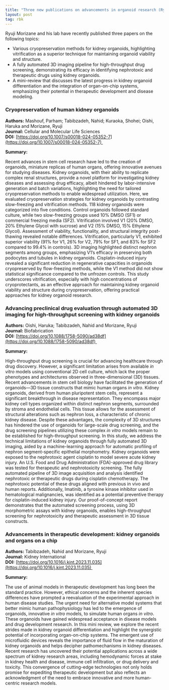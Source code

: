 ```yaml
---
title: "Three new publications on advancements in organoid research (Ryuji Morizane, Massachusetts General Hospital)"
layout: post
tag: rbk
---
```


Ryuji Morizane and his lab have recently published three papers on the following topics:

- Various cryopreservation methods for kidney organoids, highlighting vitrification as a superior technique for maintaining organoid viability and structure.
- A fully automated 3D imaging pipeline for high-throughput drug screening, demonstrating its efficacy in identifying nephrotoxic and therapeutic drugs using kidney organoids.
- A mini-review that discusses the latest progress in kidney organoid differentiation and the integration of organ-on-chip systems, emphasizing their potential in therapeutic development and disease modeling.


### Cryopreservation of human kidney organoids

**Authors:** Mashouf, Parham; Tabibzadeh, Nahid; Kuraoka, Shohei; Oishi, Haruka and Morizane, Ryuji<br/>
**Journal:** Cellular and Molecular Life Sciences<br/>
**DOI:** [https://doi.org/10.1007/s00018-024-05352-7](https://doi.org/10.1007/s00018-024-05352-7) 

**Summary:** 

Recent advances in stem cell research have led to the creation of organoids, miniature replicas of human organs, offering innovative avenues for studying diseases. Kidney organoids, with their ability to replicate complex renal structures, provide a novel platform for investigating kidney diseases and assessing drug efficacy, albeit hindered by labor-intensive generation and batch variations, highlighting the need for tailored cryopreservation methods to enable widespread utilization. Here, we evaluated cryopreservation strategies for kidney organoids by contrasting slow-freezing and vitrification methods. 118 kidney organoids were categorized into five conditions. Control organoids followed standard culture, while two slow-freezing groups used 10% DMSO (SF1) or commercial freezing media (SF2). Vitrification involved V1 (20% DMSO, 20% Ethylene Glycol with sucrose) and V2 (15% DMSO, 15% Ethylene Glycol). Assessment of viability, functionality, and structural integrity post-thawing revealed notable differences. Vitrification, particularly V1, exhibited superior viability (91% for V1, 26% for V2, 79% for SF1, and 83% for SF2 compared to 99.4% in controls). 3D imaging highlighted distinct nephron segments among groups, emphasizing V1’s efficacy in preserving both podocytes and tubules in kidney organoids. Cisplatin-induced injury revealed a significant reduction in regenerative capacities in organoids cryopreserved by flow-freezing methods, while the V1 method did not show statistical significance compared to the unfrozen controls. This study underscores vitrification, especially with high concentrations of cryoprotectants, as an effective approach for maintaining kidney organoid viability and structure during cryopreservation, offering practical approaches for kidney organoid research.

### Advancing preclinical drug evaluation through automated 3D imaging for high-throughput screening with kidney organoids

**Authors:** Oishi, Haruka; Tabibzadeh, Nahid and Morizane, Ryuji<br/>
**Journal:** Biofabrication<br/>
**DOI:** [https://doi.org/10.1088/1758-5090/ad38df](https://doi.org/10.1088/1758-5090/ad38df) 

**Summary:** 

High-throughput drug screening is crucial for advancing healthcare through drug discovery. However, a significant limitation arises from available *in vitro* models using conventional 2D cell culture, which lack the proper phenotypes and architectures observed in three-dimensional (3D) tissues. Recent advancements in stem cell biology have facilitated the generation of organoids—3D tissue constructs that mimic human organs *in vitro*. Kidney organoids, derived from human pluripotent stem cells, represent a significant breakthrough in disease representation. They encompass major kidney cell types organized within distinct nephron segments, surrounded by stroma and endothelial cells. This tissue allows for the assessment of structural alterations such as nephron loss, a characteristic of chronic kidney disease. Despite these advantages, the complexity of 3D structures has hindered the use of organoids for large-scale drug screening, and the drug screening pipelines utilizing these complex *in vitro* models remain to be established for high-throughput screening. In this study, we address the technical limitations of kidney organoids through fully automated 3D imaging, aided by a machine-learning approach for automatic profiling of nephron segment-specific epithelial morphometry. Kidney organoids were exposed to the nephrotoxic agent cisplatin to model severe acute kidney injury. An U.S. Food and Drug Administration (FDA)-approved drug library was tested for therapeutic and nephrotoxicity screening. The fully automated pipeline of 3D image acquisition and analysis identified nephrotoxic or therapeutic drugs during cisplatin chemotherapy. The nephrotoxic potential of these drugs aligned with previous in vivo and human reports. Additionally, Imatinib, a tyrosine kinase inhibitor used in hematological malignancies, was identified as a potential preventive therapy for cisplatin-induced kidney injury. Our proof-of-concept report demonstrates that the automated screening process, using 3D morphometric assays with kidney organoids, enables high-throughput screening for nephrotoxicity and therapeutic assessment in 3D tissue constructs.

### Advancements in therapeutic development: kidney organoids and organs on a chip

**Authors:** Tabibzadeh, Nahid and Morizane, Ryuji<br/>
**Journal:** Kidney International<br/>
**DOI:** [https://doi.org/10.1016/j.kint.2023.11.035](https://doi.org/10.1016/j.kint.2023.11.035) 

**Summary:** 

The use of animal models in therapeutic development has long been the standard practice. However, ethical concerns and the inherent species differences have prompted a reevaluation of the experimental approach in human disease studies. The urgent need for alternative model systems that better mimic human pathophysiology has led to the emergence of organoids, innovative *in vitro* models, to simulate human organs *in vitro*. These organoids have gained widespread acceptance in disease models and drug development research. In this mini review, we explore the recent strides made in kidney organoid differentiation and highlight the synergistic potential of incorporating organ-on-chip systems. The emergent use of microfluidic devices reveals the importance of fluid flow in the maturation of kidney organoids and helps decipher pathomechanisms in kidney diseases. Recent research has uncovered their potential applications across a wide spectrum of kidney research areas, including hemodynamic forces at stake in kidney health and disease, immune cell infiltration, or drug delivery and toxicity. This convergence of cutting-edge technologies not only holds promise for expediting therapeutic development but also reflects an acknowledgment of the need to embrace innovative and more human-centric research models.
